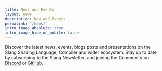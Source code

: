 ```yaml
---
title: News and Events
layout: news
description: New and Events
permalink: "/news/"
intro_image_absolute: true
intro_image_hide_on_mobile: false
---
```


Discover the latest news, events, blogs posts and presentations on the Slang Shading Language, Compiler and wider ecosystem. Stay up to date by subscribing to the Slang Newsletter, and joining the Community on [Discord](https://discord.gg/cf2bWwct) or [GitHub](https://github.com/shader-slang/).